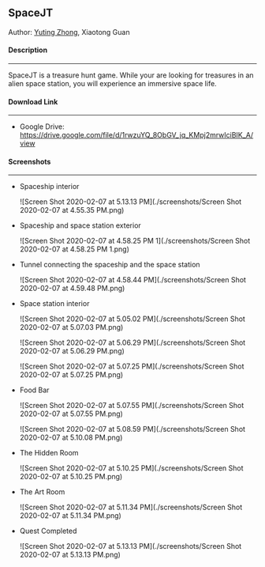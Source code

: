 ## SpaceJT

Author:  [Yuting Zhong](https://ununununium.github.io/Resume/), Xiaotong Guan



#### Description

---

SpaceJT is a treasure hunt game. While your are looking for treasures in an alien space station, you will experience an immersive space life.



#### Download Link

---

- Google Drive: https://drive.google.com/file/d/1rwzuYQ_8ObGV_jq_KMpj2mrwIciBIK_A/view



#### Screenshots

---

- Spaceship interior

  ![Screen Shot 2020-02-07 at 5.13.13 PM](./screenshots/Screen Shot 2020-02-07 at 4.55.35 PM.png)

- Spaceship and  space station exterior

  ![Screen Shot 2020-02-07 at 4.58.25 PM 1](./screenshots/Screen Shot 2020-02-07 at 4.58.25 PM 1.png)

- Tunnel connecting the spaceship and the space station

  ![Screen Shot 2020-02-07 at 4.58.44 PM](./screenshots/Screen Shot 2020-02-07 at 4.59.48 PM.png)

- Space station interior

  ![Screen Shot 2020-02-07 at 5.05.02 PM](./screenshots/Screen Shot 2020-02-07 at 5.07.03 PM.png)

  ![Screen Shot 2020-02-07 at 5.06.29 PM](./screenshots/Screen Shot 2020-02-07 at 5.06.29 PM.png)

  ![Screen Shot 2020-02-07 at 5.07.25 PM](./screenshots/Screen Shot 2020-02-07 at 5.07.25 PM.png)

- Food Bar

  ![Screen Shot 2020-02-07 at 5.07.55 PM](./screenshots/Screen Shot 2020-02-07 at 5.07.55 PM.png)

  ![Screen Shot 2020-02-07 at 5.08.59 PM](./screenshots/Screen Shot 2020-02-07 at 5.10.08 PM.png)   

- The Hidden Room

  ![Screen Shot 2020-02-07 at 5.10.25 PM](./screenshots/Screen Shot 2020-02-07 at 5.10.25 PM.png)

- The Art Room

  ![Screen Shot 2020-02-07 at 5.11.34 PM](./screenshots/Screen Shot 2020-02-07 at 5.11.34 PM.png)

- Quest Completed

  ![Screen Shot 2020-02-07 at 5.13.13 PM](./screenshots/Screen Shot 2020-02-07 at 5.13.13 PM.png)